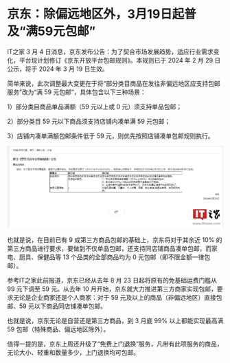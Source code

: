 # 京东：除偏远地区外，3月19日起普及“满59元包邮”

IT之家 3 月 4 日消息，京东发布公告：为了契合市场发展趋势，适应行业需求变化，平台现计划修订《京东开放平台包邮规则》。本规则已于 2024 年 2 月
29 日公示，将于 2024 年 3 月 19 日生效。

简单来说，此次调整最大变更在于将“部分类目商品在发往非偏远地区应支持包邮服务”改为“满 59 元包邮”，具体包含以下三种场景：

1）部分类目商品单品满额（59 元以上或 0 元）须支持单品包邮；

2）部分类目 59 元以下商品须支持店铺内凑单满 59 元包邮；

3）店铺内凑单满额包邮条件低于 59 元，则优先按照店铺凑单包邮规则执行。

![f5114c6ddfe078af0412466c024d5d8d.jpg](https://raw.githubusercontent.com/qqhsx/qqnews_image/main/2024/03/04/京东：除偏远地区外，3月19日起普及“满59元包邮”/f5114c6ddfe078af0412466c024d5d8d.jpg)

也就是说，在目前已有 9 成第三方商品包邮的基础上，京东将对于其余近 10%
的第三方商品进行要求，要做到不仅单品包邮，还支持同店铺商品凑单包邮，而家电、厨具、保健品等 13 个品类的全部商品均为 0 元包邮（即不限金额一律包邮）。

参考IT之家此前报道，京东已经从去年 8 月 23 日起将原有的免基础运费门槛从 99 元下调至 59 元。从去年 10
月开始，京东就大力推进第三方商家实现包邮，要求无论是企业商家还是个人商家：对于 59 元及以上的商品（非偏远地区）直接包邮、59 元以下商品同店铺凑单包邮。

也就是说，京东无论是自营还是第三方商品，到 3 月底 99% 以上都能实现最高满 59 包邮（特殊商品、偏远地区除外）。

值得一提的是，京东上周还升级了“免费上门退换”服务，凡带有此项服务的商品，无论大小、轻重和数量多少，上门退换均可包邮。

